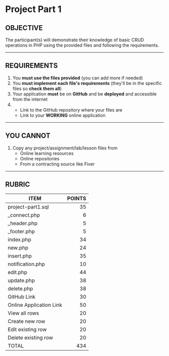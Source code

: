 # Project Part 1

## OBJECTIVE
The participant(s) will demonstrate their knowledge of basic CRUD operations in PHP using the provided files and following the requirements.
***

## REQUIREMENTS
1. You **must use the files provided** (you can add more if needed)
2. You **must implement each file's requirements** (they'll be in the specific files so **check them all**)
3. Your application **must** be on **GitHub** and be **deployed** and accessible from the internet
4.  * Link to the GitHub repository where your files are
    * Link to your **WORKING** online application
***

## YOU CANNOT
1. Copy any project/assignment/lab/lesson files from
    * Online learning resources
    * Online repositories
    * From a contracting source like Fiver
***

## RUBRIC
**ITEM** | **POINTS**
-------- | ----------:
project-part1.sql | 35
_connect.php | 6
_header.php | 5
_footer.php | 5
index.php | 34
new.php | 24
insert.php | 35
notification.php | 10
edit.php | 44
update.php | 38
delete.php | 38
GitHub Link | 30
Online Application Link | 50
View all rows | 20
Create new row | 20
Edit existing row | 20
Delete existing row | 20
TOTAL | 434